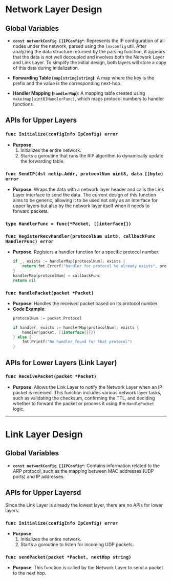 



# Network Layer Design

## Global Variables

- **`const networkConfig []IPConfig*`**: Represents the IP configuration of all nodes under the network, parsed using the `lnxconfig` util. After analyzing the data structure returned by the parsing function, it appears that the data is not well decoupled and involves both the Network Layer and Link Layer. To simplify the initial design, both layers will store a copy of this data during initialization.

- **Forwarding Table (`map[string]string`)**: A map where the key is the prefix and the value is the corresponding next-hop.

- **Handler Mapping (`handlerMap`)**: A mapping table created using `make(map[uint8]HandlerFunc)`, which maps protocol numbers to handler functions.

## APIs for Upper Layers

### `func Initialize(configInfo IpConfig) error`
- **Purpose**: 
   1. Initializes the entire network.
   2. Starts a goroutine that runs the RIP algorithm to dynamically update the forwarding table.

### `func SendIP(dst netip.Addr, protocolNum uint8, data []byte) error`
- **Purpose**: Wraps the data with a network layer header and calls the Link Layer interface to send the data. The current design of this function aims to be generic, allowing it to be used not only as an interface for upper layers but also by the network layer itself when it needs to forward packets.

### `type HandlerFunc = func(*Packet, []interface{})`
### `func RegisterRecvHandler(protocolNum uint8, callbackFunc HandlerFunc) error`
- **Purpose**: Registers a handler function for a specific protocol number.
   ```go
   if _, exists := handlerMap[protocolNum]; exists {
       return fmt.Errorf("handler for protocol %d already exists", protocolNum)
   }
   handlerMap[protocolNum] = callbackFunc
   return nil
   ```

### `func HandlePacket(packet *Packet)`
- **Purpose**: Handles the received packet based on its protocol number.
- **Code Example**:
   ```go
   protocolNum := packet.Protocol

   if handler, exists := handlerMap[protocolNum]; exists {
       handler(packet, []interface{}{})
   } else {
       fmt.Printf("No handler found for that protocol")
   }
   ```

## APIs for Lower Layers (Link Layer)

### `func ReceivePacket(packet *Packet)`
- **Purpose**: Allows the Link Layer to notify the Network Layer when an IP packet is received. This function includes various network layer tasks, such as validating the checksum, confirming the TTL, and deciding whether to forward the packet or process it using the `HandlePacket` logic.

---

# Link Layer Design

## Global Variables

- **`const networkConfig []IPConfig*`**: Contains information related to the ARP protocol, such as the mapping between MAC addresses (UDP ports) and IP addresses.

## APIs for Upper Layersd
Since the Link Layer is already the lowest layer, there are no APIs for lower layers.

### `func Initialize(configInfo IpConfig) error`
- **Purpose**:
   1. Initializes the entire network.
   2. Starts a goroutine to listen for incoming UDP packets.

### `func sendPacket(packet *Packet, nextHop string)`
- **Purpose**: This function is called by the Network Layer to send a packet to the next hop.


